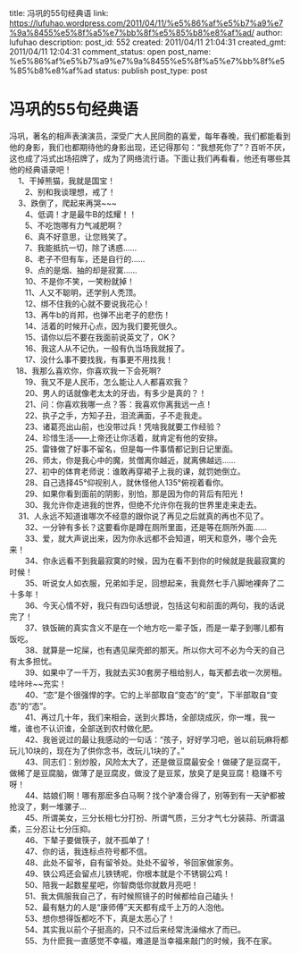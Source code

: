 title: 冯巩的55句经典语
link: https://lufuhao.wordpress.com/2011/04/11/%e5%86%af%e5%b7%a9%e7%9a%8455%e5%8f%a5%e7%bb%8f%e5%85%b8%e8%af%ad/
author: lufuhao
description: 
post_id: 552
created: 2011/04/11 21:04:31
created_gmt: 2011/04/11 12:04:31
comment_status: open
post_name: %e5%86%af%e5%b7%a9%e7%9a%8455%e5%8f%a5%e7%bb%8f%e5%85%b8%e8%af%ad
status: publish
post_type: post

# 冯巩的55句经典语

冯巩，著名的相声表演演员，深受广大人民同胞的喜爱，每年春晚，我们都能看到他的身影，我们也都期待他的身影出现，还记得那句：“我想死你了”？百听不厌，这也成了冯式出场招牌了，成为了网络流行语。下面让我们再看看，他还有哪些其他的经典语录吧！  
    1、干掉熊猫，我就是国宝！  
　　2、别和我谈理想，戒了！  
    3、跌倒了，爬起来再哭~~~  
　　4、低调！才是最牛B的炫耀！！  
　　5、不吃饱哪有力气减肥啊？  
　　6、真不好意思，让您贱笑了。  
　　7、我能抵抗一切，除了诱惑……  
　　8、老子不但有车，还是自行的……  
　　9、点的是烟、抽的却是寂寞……  
　　10、不是你不笑，一笑粉就掉！  
　　11、人又不聪明，还学别人秃顶。  
　　12、绑不住我的心就不要说我花心！  
　　13、再牛b的肖邦，也弹不出老子的悲伤！  
　　14、活着的时候开心点，因为我们要死很久。  
　　15、请你以后不要在我面前说英文了，OK？  
　　16、我这人从不记仇，一般有仇当场我就报了。  
　　17、没什么事不要找我，有事更不用找我！  
   18、我那么喜欢你，你喜欢我一下会死啊?  
　　19、我又不是人民币，怎么能让人人都喜欢我？  
　　20、男人的话就像老太太的牙齿，有多少是真的？！  
　　21、问：你喜欢我哪一点？答：我喜欢你离我远一点！  
　　22、执子之手，方知子丑，泪流满面，子不走我走。  
　　23、诸葛亮出山前，也没带过兵！凭啥我就要工作经验？  
　　24、珍惜生活——上帝还让你活着，就肯定有他的安排。  
　　25、雷锋做了好事不留名，但是每一件事情都记到日记里面。  
　　26、师太，你是我心中的魔，贫僧离你越近，就离佛越远……  
　　27、初中的体育老师说：谁敢再穿裙子上我的课，就罚她倒立。  
　　28、自己选择45°仰视别人，就休怪他人135°俯视着看你。  
　　29、如果你看到面前的阴影，别怕，那是因为你的背后有阳光！  
　　30、我允许你走进我的世界，但绝不允许你在我的世界里走来走去。  
    31、人永远不知道谁哪次不经意的跟你说了再见之后就真的再也不见了。  
　　32、一分钟有多长？这要看你是蹲在厕所里面，还是等在厕所外面……  
　　33、爱，就大声说出来，因为你永远都不会知道，明天和意外，哪个会先来！  
　　34、你永远看不到我最寂寞的时候，因为在看不到你的时候就是我最寂寞的时候！  
　　35、听说女人如衣服，兄弟如手足，回想起来，我竟然七手八脚地裸奔了二十多年！  
　　36、今天心情不好，我只有四句话想说，包括这句和前面的两句，我的话说完了！  
　　37、铁饭碗的真实含义不是在一个地方吃一辈子饭，而是一辈子到哪儿都有饭吃。  
　　38、就算是一坨屎，也有遇见屎壳郎的那天。所以你大可不必为今天的自己有太多担忧。  
　　39、如果中了一千万，我就去买30套房子租给别人，每天都去收一次房租。哇咔咔~~充实！  
　　40、“恋”是个很强悍的字。它的上半部取自“变态”的“变”，下半部取自“变态”的“态”。  
　　41、再过几十年，我们来相会，送到火葬场，全部烧成灰，你一堆，我一堆，谁也不认识谁，全部送到农村做化肥。  
　　42、我爸说过的最让我感动的一句话：“孩子，好好学习吧，爸以前玩麻将都玩儿10块的，现在为了供你念书，改玩儿1块的了。”  
　　43、同志们：别炒股，风险太大了，还是做豆腐最安全！做硬了是豆腐干，做稀了是豆腐脑，做薄了是豆腐皮，做没了是豆浆，放臭了是臭豆腐！稳赚不亏呀！  
　　44、姑娘们啊！哪有那麽多白马啊？找个驴凑合得了，别等到有一天驴都被抢没了，剩一堆骡子...  
　　45、所谓美女，三分长相七分打扮、所谓气质，三分才气七分装蒜、所谓温柔，三分忍让七分压抑。  
　　46、下辇子要做筷子，就不孤单了！  
　　47、你的话，我连标点符号都不信。  
　　48、此处不留爷，自有留爷处。处处不留爷，爷回家做家务。  
　　49、铁公鸡还会留点儿铁锈呢，你根本就是个不锈钢公鸡！  
　　50、陪我一起数星星吧，你智商低你就数月亮吧！  
　　51、我太佩服我自己了，有时候照镜子的时候都给自己磕头！  
　　52、最有魅力的人是“康师傅”天天都有成千上万的人泡他。  
　　53、想你想得饭都吃不下，真是太恶心了！  
　　54、其实我以前个子挺高的，只不过后来经常洗澡缩水了而已。  
　　55、为什麽我一直感觉不幸福，难道是当幸福来敲门的时候，我不在家。